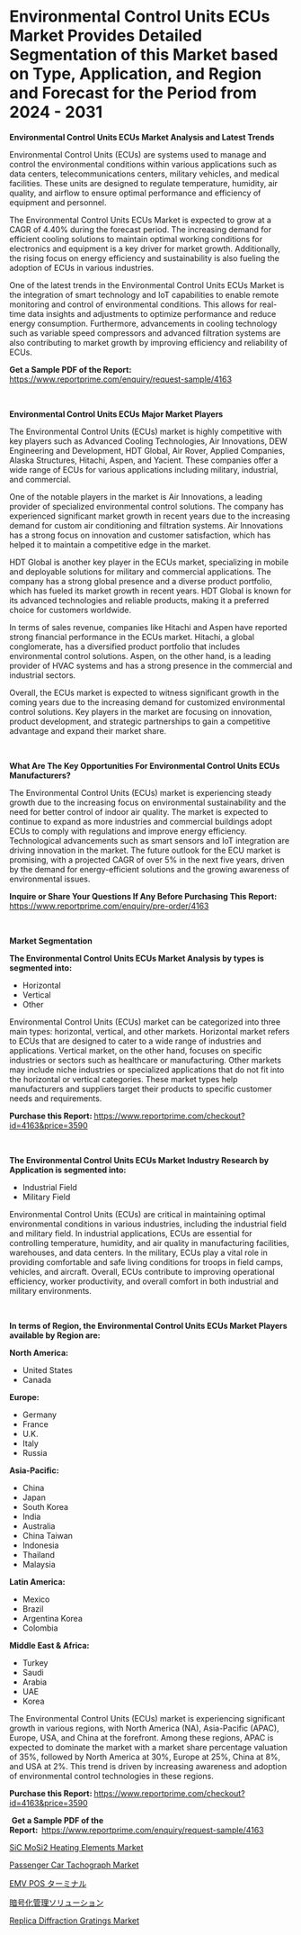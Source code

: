 <p><h1>Environmental Control Units ECUs Market Provides Detailed Segmentation of this Market based on Type, Application, and Region and Forecast for the Period from 2024 - 2031</h1></p><p><strong>Environmental Control Units ECUs Market Analysis and Latest Trends</strong></p>
<p><p>Environmental Control Units (ECUs) are systems used to manage and control the environmental conditions within various applications such as data centers, telecommunications centers, military vehicles, and medical facilities. These units are designed to regulate temperature, humidity, air quality, and airflow to ensure optimal performance and efficiency of equipment and personnel.</p><p>The Environmental Control Units ECUs Market is expected to grow at a CAGR of 4.40% during the forecast period. The increasing demand for efficient cooling solutions to maintain optimal working conditions for electronics and equipment is a key driver for market growth. Additionally, the rising focus on energy efficiency and sustainability is also fueling the adoption of ECUs in various industries.</p><p>One of the latest trends in the Environmental Control Units ECUs Market is the integration of smart technology and IoT capabilities to enable remote monitoring and control of environmental conditions. This allows for real-time data insights and adjustments to optimize performance and reduce energy consumption. Furthermore, advancements in cooling technology such as variable speed compressors and advanced filtration systems are also contributing to market growth by improving efficiency and reliability of ECUs.</p></p>
<p><strong>Get a Sample PDF of the Report:&nbsp;</strong> <a href="https://www.reportprime.com/enquiry/request-sample/4163">https://www.reportprime.com/enquiry/request-sample/4163</a></p>
<p>&nbsp;</p>
<p><strong>Environmental Control Units ECUs Major Market Players</strong></p>
<p><p>The Environmental Control Units (ECUs) market is highly competitive with key players such as Advanced Cooling Technologies, Air Innovations, DEW Engineering and Development, HDT Global, Air Rover, Applied Companies, Alaska Structures, Hitachi, Aspen, and Yacient. These companies offer a wide range of ECUs for various applications including military, industrial, and commercial.</p><p>One of the notable players in the market is Air Innovations, a leading provider of specialized environmental control solutions. The company has experienced significant market growth in recent years due to the increasing demand for custom air conditioning and filtration systems. Air Innovations has a strong focus on innovation and customer satisfaction, which has helped it to maintain a competitive edge in the market.</p><p>HDT Global is another key player in the ECUs market, specializing in mobile and deployable solutions for military and commercial applications. The company has a strong global presence and a diverse product portfolio, which has fueled its market growth in recent years. HDT Global is known for its advanced technologies and reliable products, making it a preferred choice for customers worldwide.</p><p>In terms of sales revenue, companies like Hitachi and Aspen have reported strong financial performance in the ECUs market. Hitachi, a global conglomerate, has a diversified product portfolio that includes environmental control solutions. Aspen, on the other hand, is a leading provider of HVAC systems and has a strong presence in the commercial and industrial sectors.</p><p>Overall, the ECUs market is expected to witness significant growth in the coming years due to the increasing demand for customized environmental control solutions. Key players in the market are focusing on innovation, product development, and strategic partnerships to gain a competitive advantage and expand their market share.</p></p>
<p>&nbsp;</p>
<p><strong>What Are The Key Opportunities For Environmental Control Units ECUs Manufacturers?</strong></p>
<p><p>The Environmental Control Units (ECUs) market is experiencing steady growth due to the increasing focus on environmental sustainability and the need for better control of indoor air quality. The market is expected to continue to expand as more industries and commercial buildings adopt ECUs to comply with regulations and improve energy efficiency. Technological advancements such as smart sensors and IoT integration are driving innovation in the market. The future outlook for the ECU market is promising, with a projected CAGR of over 5% in the next five years, driven by the demand for energy-efficient solutions and the growing awareness of environmental issues.</p></p>
<p><strong>Inquire or Share Your Questions If Any Before Purchasing This Report:</strong> <a href="https://www.reportprime.com/enquiry/pre-order/4163">https://www.reportprime.com/enquiry/pre-order/4163</a></p>
<p>&nbsp;</p>
<p><strong>Market Segmentation</strong></p>
<p><strong>The Environmental Control Units ECUs Market Analysis by types is segmented into:</strong></p>
<p><ul><li>Horizontal</li><li>Vertical</li><li>Other</li></ul></p>
<p><p>Environmental Control Units (ECUs) market can be categorized into three main types: horizontal, vertical, and other markets. Horizontal market refers to ECUs that are designed to cater to a wide range of industries and applications. Vertical market, on the other hand, focuses on specific industries or sectors such as healthcare or manufacturing. Other markets may include niche industries or specialized applications that do not fit into the horizontal or vertical categories. These market types help manufacturers and suppliers target their products to specific customer needs and requirements.</p></p>
<p><strong>Purchase this Report:&nbsp;</strong><a href="https://www.reportprime.com/checkout?id=4163&price=3590">https://www.reportprime.com/checkout?id=4163&price=3590</a></p>
<p>&nbsp;</p>
<p><strong>The Environmental Control Units ECUs Market Industry Research by Application is segmented into:</strong></p>
<p><ul><li>Industrial Field</li><li>Military Field</li></ul></p>
<p><p>Environmental Control Units (ECUs) are critical in maintaining optimal environmental conditions in various industries, including the industrial field and military field. In industrial applications, ECUs are essential for controlling temperature, humidity, and air quality in manufacturing facilities, warehouses, and data centers. In the military, ECUs play a vital role in providing comfortable and safe living conditions for troops in field camps, vehicles, and aircraft. Overall, ECUs contribute to improving operational efficiency, worker productivity, and overall comfort in both industrial and military environments.</p></p>
<p>&nbsp;</p>
<p><strong>In terms of Region, the Environmental Control Units ECUs Market Players available by Region are:</strong></p>
<p>
    <p> <strong> North America: </strong>
        <ul>
            <li>United States</li>
            <li>Canada</li>
        </ul>
        </p> 
    <p> <strong> Europe: </strong>
        <ul>
            <li>Germany</li>
            <li>France</li>
            <li>U.K.</li>
            <li>Italy</li>
            <li>Russia</li>
        </ul>
        </p> 
    <p> <strong> Asia-Pacific: </strong>
        <ul>
            <li>China</li>
            <li>Japan</li>
            <li>South Korea</li>
            <li>India</li>
            <li>Australia</li>
            <li>China Taiwan</li>
            <li>Indonesia</li>
            <li>Thailand</li>
            <li>Malaysia</li>
        </ul>
        </p> 
    <p> <strong> Latin America: </strong>
        <ul>
            <li>Mexico</li>
            <li>Brazil</li>
            <li>Argentina Korea</li>
            <li>Colombia</li>
        </ul>
        </p> 
    <p> <strong> Middle East & Africa: </strong>
        <ul>
            <li>Turkey</li>
            <li>Saudi</li>
            <li>Arabia</li>
            <li>UAE</li>
            <li>Korea</li>
        </ul>
    </p>
    </p>
<p><p>The Environmental Control Units (ECUs) market is experiencing significant growth in various regions, with North America (NA), Asia-Pacific (APAC), Europe, USA, and China at the forefront. Among these regions, APAC is expected to dominate the market with a market share percentage valuation of 35%, followed by North America at 30%, Europe at 25%, China at 8%, and USA at 2%. This trend is driven by increasing awareness and adoption of environmental control technologies in these regions.</p></p>
<p><strong>Purchase this Report: </strong><a href="https://www.reportprime.com/checkout?id=4163&price=3590">https://www.reportprime.com/checkout?id=4163&price=3590</a></p>
<p>&nbsp;<strong>Get a Sample PDF of the Report:&nbsp;&nbsp;</strong><a href="https://www.reportprime.com/enquiry/request-sample/4163">https://www.reportprime.com/enquiry/request-sample/4163</a></p>
<p><strong></strong></p>
<p><p><a href="https://github.com/ruddyyedelwadw/Market-Research-Report-List-1/blob/main/sic-mosi2-heating-elements-market.md">SiC MoSi2 Heating Elements Market</a></p><p><a href="https://issuu.com/reportprime-2/docs/passenger-car-tachograph-market-size-2030.pptx">Passenger Car Tachograph Market</a></p><p><a href="https://github.com/moulafa/Market-Research-Report-List-1/blob/main/635799815000.md">EMV POS ターミナル</a></p><p><a href="https://github.com/SantosDicki04/Market-Research-Report-List-1/blob/main/256196215001.md">暗号化管理ソリューション</a></p><p><a href="https://github.com/jaidynmorantestelletmjzya/Market-Research-Report-List-2/blob/main/replica-diffraction-gratings-market.md">Replica Diffraction Gratings Market</a></p></p>